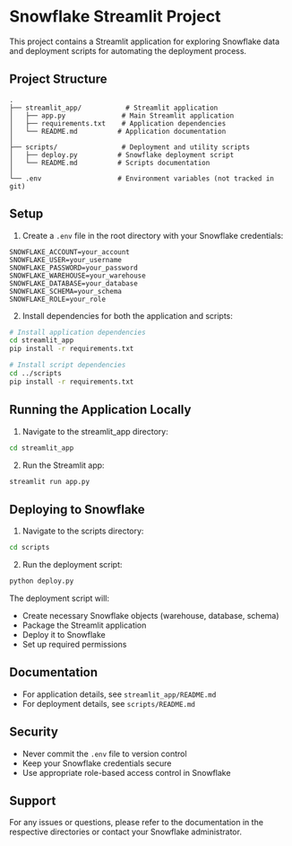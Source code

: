 # Snowflake Streamlit Project

This project contains a Streamlit application for exploring Snowflake data and deployment scripts for automating the deployment process.

## Project Structure

```
.
├── streamlit_app/           # Streamlit application
│   ├── app.py              # Main Streamlit application
│   ├── requirements.txt    # Application dependencies
│   └── README.md          # Application documentation
│
├── scripts/                # Deployment and utility scripts
│   ├── deploy.py          # Snowflake deployment script
│   └── README.md          # Scripts documentation
│
└── .env                   # Environment variables (not tracked in git)
```

## Setup

1. Create a `.env` file in the root directory with your Snowflake credentials:
```
SNOWFLAKE_ACCOUNT=your_account
SNOWFLAKE_USER=your_username
SNOWFLAKE_PASSWORD=your_password
SNOWFLAKE_WAREHOUSE=your_warehouse
SNOWFLAKE_DATABASE=your_database
SNOWFLAKE_SCHEMA=your_schema
SNOWFLAKE_ROLE=your_role
```

2. Install dependencies for both the application and scripts:
```bash
# Install application dependencies
cd streamlit_app
pip install -r requirements.txt

# Install script dependencies
cd ../scripts
pip install -r requirements.txt
```

## Running the Application Locally

1. Navigate to the streamlit_app directory:
```bash
cd streamlit_app
```

2. Run the Streamlit app:
```bash
streamlit run app.py
```

## Deploying to Snowflake

1. Navigate to the scripts directory:
```bash
cd scripts
```

2. Run the deployment script:
```bash
python deploy.py
```

The deployment script will:
- Create necessary Snowflake objects (warehouse, database, schema)
- Package the Streamlit application
- Deploy it to Snowflake
- Set up required permissions

## Documentation

- For application details, see `streamlit_app/README.md`
- For deployment details, see `scripts/README.md`

## Security

- Never commit the `.env` file to version control
- Keep your Snowflake credentials secure
- Use appropriate role-based access control in Snowflake

## Support

For any issues or questions, please refer to the documentation in the respective directories or contact your Snowflake administrator. 